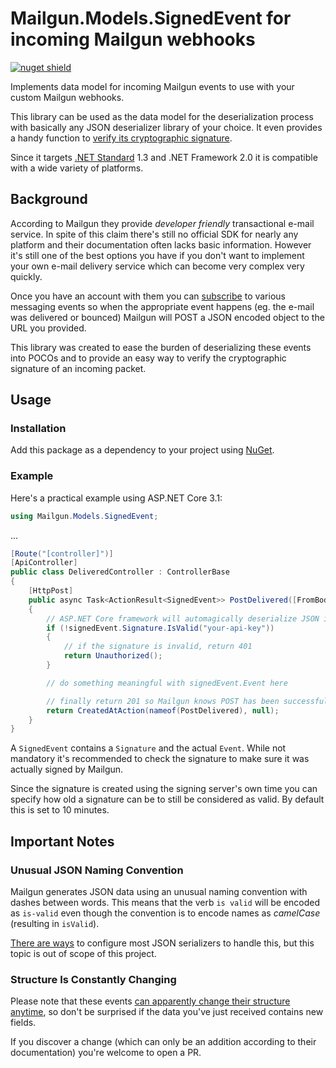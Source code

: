 # Mailgun.Models.SignedEvent for incoming Mailgun webhooks

[![nuget shield](https://img.shields.io/nuget/v/Mailgun.Models.SignedEvent)](https://www.nuget.org/packages/Mailgun.Models.SignedEvent)

Implements data model for incoming Mailgun events to use with your custom Mailgun webhooks.

This library can be used as the data model for the deserialization process with basically any JSON deserializer library of your choice. It even provides a handy function to [verify its cryptographic signature](https://documentation.mailgun.com/en/latest/user_manual.html#webhooks).

Since it targets [.NET Standard](https://docs.microsoft.com/en-us/dotnet/standard/net-standard) 1.3 and .NET Framework 2.0 it is compatible with a wide variety of platforms.

## Background

According to Mailgun they provide *developer friendly* transactional e-mail service. In spite of this claim there's still no official SDK for nearly any platform and their documentation often lacks basic information. However it's still one of the best options you have if you don't want to implement your own e-mail delivery service which can become very complex very quickly.

Once you have an account with them you can [subscribe](https://documentation.mailgun.com/en/latest/user_manual.html#webhooks) to various messaging events so when the appropriate event happens (eg. the e-mail was delivered or bounced) Mailgun will POST a JSON encoded object to the URL you provided.

This library was created to ease the burden of deserializing these events into POCOs and to provide an easy way to verify the cryptographic signature of an incoming packet.

## Usage

### Installation

Add this package as a dependency to your project using [NuGet](https://www.nuget.org/packages/Mailgun.Models.SignedEvent).

### Example

Here's a practical example using ASP.NET Core 3.1:

```csharp
using Mailgun.Models.SignedEvent;
```

...

```csharp
[Route("[controller]")]
[ApiController]
public class DeliveredController : ControllerBase
{
    [HttpPost]
    public async Task<ActionResult<SignedEvent>> PostDelivered([FromBody] SignedEvent signedEvent)
    {
        // ASP.NET Core framework will automagically deserialize JSON into signedEvent (see notes at the bottom regarding caveats)
        if (!signedEvent.Signature.IsValid("your-api-key"))
        {
            // if the signature is invalid, return 401
            return Unauthorized();
        }

        // do something meaningful with signedEvent.Event here

        // finally return 201 so Mailgun knows POST has been successful. Otherwise it'll keep retrying
        return CreatedAtAction(nameof(PostDelivered), null);
    }
}
```

A `SignedEvent` contains a `Signature` and the actual `Event`. While not mandatory it's recommended to check the signature to make sure it was actually signed by Mailgun.

Since the signature is created using the signing server's own time you can specify how old a signature can be to still be considered as valid. By default this is set to 10 minutes.

## Important Notes
### Unusual JSON Naming Convention

Mailgun generates JSON data using an unusual naming convention with dashes between words. This means that the verb `is valid` will be encoded as `is-valid` even though the convention is to encode names as *camelCase* (resulting in `isValid`).

[There are ways](https://github.com/belidzs/DashedJsonNamingPolicy) to configure most JSON serializers to handle this, but this topic is out of scope of this project.

### Structure Is Constantly Changing
Please note that these events [can apparently change their structure anytime](https://documentation.mailgun.com/en/latest/api-events.html#event-structure), so don't be surprised if the data you've just received contains new fields.

If you discover a change (which can only be an addition according to their documentation) you're welcome to open a PR.
